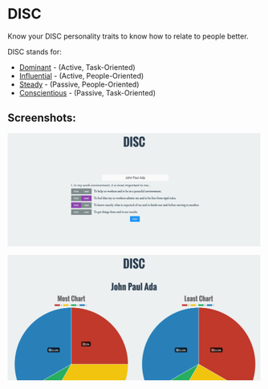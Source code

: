 # DISC
Know your DISC personality traits to know how to relate to people better.

DISC stands for:

* [Dominant](https://www.discinsights.com/personality-style-d) - (Active, Task-Oriented)
* [Influential](https://www.discinsights.com/personality-style-i) - (Active, People-Oriented)
* [Steady](https://www.discinsights.com/personality-style-s) - (Passive, People-Oriented)
* [Conscientious](https://www.discinsights.com/personality-style-c) - (Passive, Task-Oriented)

## Screenshots:
![Question Selection](./img/disc1.png)

![Question Selection](./img/disc2.png)
